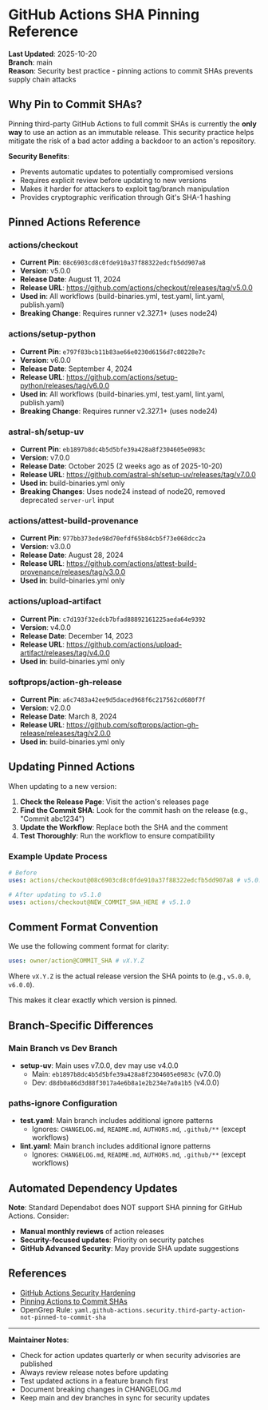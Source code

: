 # GitHub Actions SHA Pinning Reference

**Last Updated**: 2025-10-20  
**Branch**: main  
**Reason**: Security best practice - pinning actions to commit SHAs prevents supply chain attacks

## Why Pin to Commit SHAs?

Pinning third-party GitHub Actions to full commit SHAs is currently the **only way** to use an action as an immutable release. This security practice helps mitigate the risk of a bad actor adding a backdoor to an action's repository.

**Security Benefits**:
- Prevents automatic updates to potentially compromised versions
- Requires explicit review before updating to new versions
- Makes it harder for attackers to exploit tag/branch manipulation
- Provides cryptographic verification through Git's SHA-1 hashing

## Pinned Actions Reference

### actions/checkout
- **Current Pin**: `08c6903cd8c0fde910a37f88322edcfb5dd907a8`
- **Version**: v5.0.0
- **Release Date**: August 11, 2024
- **Release URL**: https://github.com/actions/checkout/releases/tag/v5.0.0
- **Used in**: All workflows (build-binaries.yml, test.yaml, lint.yaml, publish.yaml)
- **Breaking Change**: Requires runner v2.327.1+ (uses node24)

### actions/setup-python
- **Current Pin**: `e797f83bcb11b83ae66e0230d6156d7c80228e7c`
- **Version**: v6.0.0
- **Release Date**: September 4, 2024
- **Release URL**: https://github.com/actions/setup-python/releases/tag/v6.0.0
- **Used in**: All workflows (build-binaries.yml, test.yaml, lint.yaml, publish.yaml)
- **Breaking Change**: Requires runner v2.327.1+ (uses node24)

### astral-sh/setup-uv
- **Current Pin**: `eb1897b8dc4b5d5bfe39a428a8f2304605e0983c`
- **Version**: v7.0.0
- **Release Date**: October 2025 (2 weeks ago as of 2025-10-20)
- **Release URL**: https://github.com/astral-sh/setup-uv/releases/tag/v7.0.0
- **Used in**: build-binaries.yml only
- **Breaking Changes**: Uses node24 instead of node20, removed deprecated `server-url` input

### actions/attest-build-provenance
- **Current Pin**: `977bb373ede98d70efdf65b84cb5f73e068dcc2a`
- **Version**: v3.0.0
- **Release Date**: August 28, 2024
- **Release URL**: https://github.com/actions/attest-build-provenance/releases/tag/v3.0.0
- **Used in**: build-binaries.yml only

### actions/upload-artifact
- **Current Pin**: `c7d193f32edcb7bfad88892161225aeda64e9392`
- **Version**: v4.0.0
- **Release Date**: December 14, 2023
- **Release URL**: https://github.com/actions/upload-artifact/releases/tag/v4.0.0
- **Used in**: build-binaries.yml only

### softprops/action-gh-release
- **Current Pin**: `a6c7483a42ee9d5daced968f6c217562cd680f7f`
- **Version**: v2.0.0
- **Release Date**: March 8, 2024
- **Release URL**: https://github.com/softprops/action-gh-release/releases/tag/v2.0.0
- **Used in**: build-binaries.yml only

## Updating Pinned Actions

When updating to a new version:

1. **Check the Release Page**: Visit the action's releases page
2. **Find the Commit SHA**: Look for the commit hash on the release (e.g., "Commit abc1234")
3. **Update the Workflow**: Replace both the SHA and the comment
4. **Test Thoroughly**: Run the workflow to ensure compatibility

### Example Update Process

```yaml
# Before
uses: actions/checkout@08c6903cd8c0fde910a37f88322edcfb5dd907a8 # v5.0.0

# After updating to v5.1.0
uses: actions/checkout@NEW_COMMIT_SHA_HERE # v5.1.0
```

## Comment Format Convention

We use the following comment format for clarity:

```yaml
uses: owner/action@COMMIT_SHA # vX.Y.Z
```

Where `vX.Y.Z` is the actual release version the SHA points to (e.g., `v5.0.0`, `v6.0.0`).

This makes it clear exactly which version is pinned.

## Branch-Specific Differences

### Main Branch vs Dev Branch
- **setup-uv**: Main uses v7.0.0, dev may use v4.0.0
  - Main: `eb1897b8dc4b5d5bfe39a428a8f2304605e0983c` (v7.0.0)
  - Dev: `d8db0a86d3d88f3017a4e6b8a1e2b234e7a0a1b5` (v4.0.0)

### paths-ignore Configuration
- **test.yaml**: Main branch includes additional ignore patterns
  - Ignores: `CHANGELOG.md`, `README.md`, `AUTHORS.md`, `.github/**` (except workflows)
- **lint.yaml**: Main branch includes additional ignore patterns
  - Ignores: `CHANGELOG.md`, `README.md`, `AUTHORS.md`, `.github/**` (except workflows)

## Automated Dependency Updates

**Note**: Standard Dependabot does NOT support SHA pinning for GitHub Actions. Consider:
- **Manual monthly reviews** of action releases
- **Security-focused updates**: Priority on security patches
- **GitHub Advanced Security**: May provide SHA update suggestions

## References

- [GitHub Actions Security Hardening](https://docs.github.com/en/actions/security-guides/security-hardening-for-github-actions#using-third-party-actions)
- [Pinning Actions to Commit SHAs](https://docs.github.com/en/actions/security-guides/security-hardening-for-github-actions#using-third-party-actions)
- OpenGrep Rule: `yaml.github-actions.security.third-party-action-not-pinned-to-commit-sha`

---

**Maintainer Notes**:
- Check for action updates quarterly or when security advisories are published
- Always review release notes before updating
- Test updated actions in a feature branch first
- Document breaking changes in CHANGELOG.md
- Keep main and dev branches in sync for security updates
